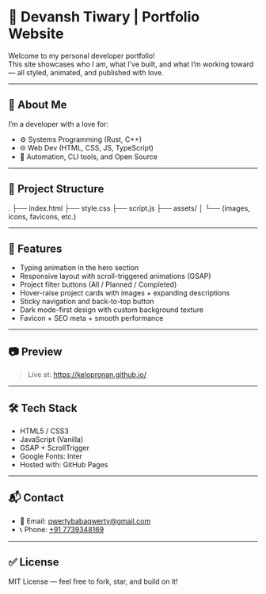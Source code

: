 # 💼 Devansh Tiwary | Portfolio Website

Welcome to my personal developer portfolio!  
This site showcases who I am, what I’ve built, and what I’m working toward — all styled, animated, and published with love.

---

## 🧠 About Me

I’m a developer with a love for:
- ⚙️ Systems Programming (Rust, C++)
- 🌐 Web Dev (HTML, CSS, JS, TypeScript)
- 🧪 Automation, CLI tools, and Open Source

---

## 📁 Project Structure

.
├── index.html
├── style.css
├── script.js
├── assets/
│ └── (images, icons, favicons, etc.)

---

## 🚀 Features

- Typing animation in the hero section
- Responsive layout with scroll-triggered animations (GSAP)
- Project filter buttons (All / Planned / Completed)
- Hover-raise project cards with images + expanding descriptions
- Sticky navigation and back-to-top button
- Dark mode-first design with custom background texture
- Favicon + SEO meta + smooth performance

---

## 📷 Preview

> Live at: https://kelopronan.github.io/  


---

## 🛠️ Tech Stack

- HTML5 / CSS3
- JavaScript (Vanilla)
- GSAP + ScrollTrigger
- Google Fonts: Inter
- Hosted with: GitHub Pages

---

## 📬 Contact

- 📧 Email: [qwertybabaqwerty@gmail.com](mailto:qwertybabaqwerty@gmail.com)
- 📞 Phone: [+91 7739348169](tel:+917739348169)

---

## ✅ License

MIT License — feel free to fork, star, and build on it!
